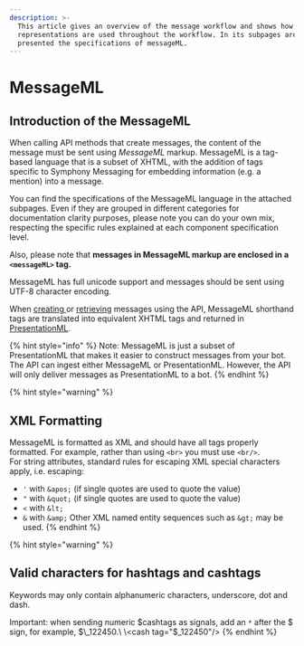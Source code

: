 ```yaml
---
description: >-
  This article gives an overview of the message workflow and shows how message
  representations are used throughout the workflow. In its subpages are
  presented the specifications of messageML.
---
```


# MessageML

## Introduction of the MessageML

When calling API methods that create messages, the content of the message must be sent using _MessageML_ markup. MessageML is a tag-based language that is a subset of XHTML, with the addition of tags specific to Symphony Messaging for embedding information (e.g. a mention) into a message.

You can find the specifications of the MessageML language in the attached subpages. Even if they are grouped in different categories for documentation clarity purposes, please note you can do your own mix, respecting the specific rules explained at each component specification level.

Also, please note that **messages in MessageML markup are enclosed in a `<messageML>` tag.**

MessageML has full unicode support and messages should be sent using UTF-8 character encoding.

When [creating ](https://developers.symphony.com/restapi/main/messages/create-message-v4)or [retrieving](https://developers.symphony.com/restapi/main/messages/messages-v4) messages using the API, MessageML shorthand tags are translated into equivalent XHTML tags and returned in [PresentationML](../overview-of-presentationml.md).

{% hint style="info" %}
Note: MessageML is just a subset of PresentationML that makes it easier to construct messages from your bot. The API can ingest either MessageML or PresentationML. However, the API will only deliver messages as PresentationML to a bot.
{% endhint %}

{% hint style="warning" %}
## XML Formatting

MessageML is formatted as XML and should have all tags properly formatted. For example, rather than using `<br>` you must use `<br/>`.\
For string attributes, standard rules for escaping XML special characters apply, i.e. escaping:

* `'` with `&apos;` (if single quotes are used to quote the value)
* `"` with `&quot;` (if single quotes are used to quote the value)
* `<` with `&lt;`
* `&` with `&amp;` Other XML named entity sequences such as `&gt;` may be used.
{% endhint %}

{% hint style="warning" %}
## Valid characters for hashtags and cashtags

Keywords may only contain alphanumeric characters, underscore, dot and dash.

Important: when sending numeric $cashtags as signals, add an `*` after the $ sign, for example, $\_122450.\
\<cash tag="$\_122450"/>
{% endhint %}

